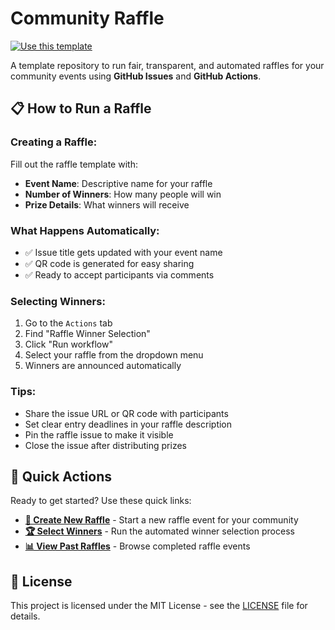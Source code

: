 
# Community Raffle

[![Use this template](https://img.shields.io/badge/--Use%20this%20template-blue?style=for-the-badge&logo=github)](https://github.com/soroushd3/Gladiator.s/generate)

A template repository to run fair, transparent, and automated raffles for your community events using **GitHub Issues** and **GitHub Actions**.

## 📋 How to Run a Raffle

### Creating a Raffle:
Fill out the raffle template with:
- **Event Name**: Descriptive name for your raffle
- **Number of Winners**: How many people will win
- **Prize Details**: What winners will receive

### What Happens Automatically:
- ✅ Issue title gets updated with your event name
- ✅ QR code is generated for easy sharing
- ✅ Ready to accept participants via comments

### Selecting Winners:
1. Go to the `Actions` tab
2. Find "Raffle Winner Selection"
3. Click "Run workflow"
4. Select your raffle from the dropdown menu
5. Winners are announced automatically

### Tips:
- Share the issue URL or QR code with participants
- Set clear entry deadlines in your raffle description
- Pin the raffle issue to make it visible
- Close the issue after distributing prizes


## 🎯 Quick Actions

Ready to get started? Use these quick links:

- **[📝 Create New Raffle](https://github.com/soroushd3/Gladiator.s/issues/new?template=raffle-event.yml)** - Start a new raffle event for your community
- **[🏆 Select Winners](https://github.com/soroushd3/Gladiator.s/actions/workflows/winner-selection.yml)** - Run the automated winner selection process
- **[📊 View Past Raffles](https://github.com/soroushd3/Gladiator.s/issues?q=is%3Aissue+label%3Araffle)** - Browse completed raffle events

## 📄 License

This project is licensed under the MIT License - see the [LICENSE](LICENSE) file for details.
